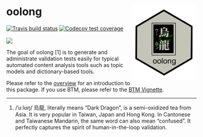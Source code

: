 
<!-- README.md is generated from README.Rmd. Please edit that file -->

# oolong <img src="man/figures/oolong_logo.png" align="right" height="200" />

<!-- badges: start -->

[![Travis build
status](https://travis-ci.org/chainsawriot/oolong.svg?branch=master)](https://travis-ci.org/chainsawriot/oolong)
[![Codecov test
coverage](https://codecov.io/gh/chainsawriot/oolong/branch/master/graph/badge.svg)](https://codecov.io/gh/chainsawriot/oolong?branch=master)
<!-- badges: end -->

<img src="man/figures/oolong_demo.gif" align="center" height="400" />

The goal of oolong \[1\] is to generate and administrate validation
tests easily for typical automated content analysis tools such as topic
models and dictionary-based tools.

Please refer to the [overview](overview_gh.md) for an introduction to
this package. If you use BTM, please refer to the [BTM
Vignette](btm_gh.md).

-----

1.  /ˈuːlʊŋ/ 烏龍, literally means “Dark Dragon”, is a semi-oxidized tea
    from Asia. It is very popular in Taiwan, Japan and Hong Kong. In
    Cantonese and Taiwanese Mandarin, the same word can also mean
    “confused”. It perfectly captures the spirit of human-in-the-loop
    validation.
